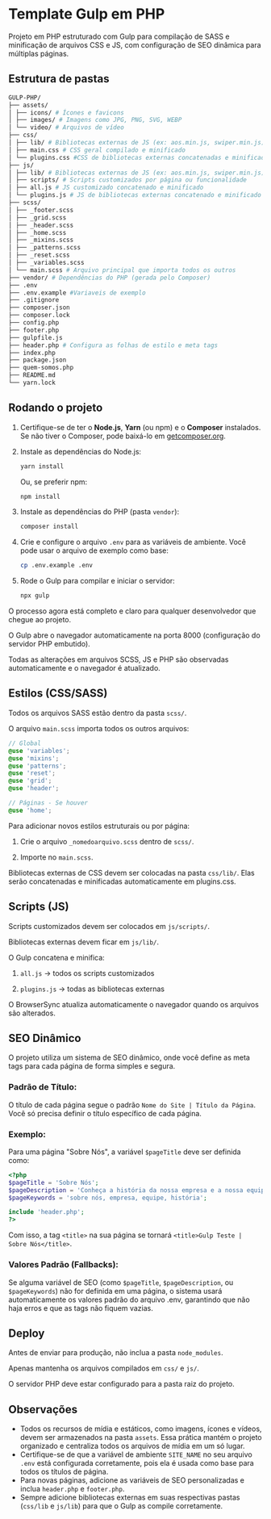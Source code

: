 # Template Gulp em PHP

Projeto em PHP estruturado com Gulp para compilação de SASS e minificação de arquivos CSS e JS, com configuração de SEO dinâmica para múltiplas páginas.

## Estrutura de pastas

```bash
GULP-PHP/
├── assets/
│ ├── icons/ # Ícones e favicons
│ ├── images/ # Imagens como JPG, PNG, SVG, WEBP
│ └── video/ # Arquivos de vídeo
├── css/
│ ├── lib/ # Bibliotecas externas de JS (ex: aos.min.js, swiper.min.js)
│ ├── main.css # CSS geral compilado e minificado
│ └── plugins.css #CSS de bibliotecas externas concatenadas e minificadas
├── js/
│ ├── lib/ # Bibliotecas externas de JS (ex: aos.min.js, swiper.min.js)
│ ├── scripts/ # Scripts customizados por página ou funcionalidade
│ ├── all.js # JS customizado concatenado e minificado
│ └── plugins.js # JS de bibliotecas externas concatenado e minificado
├── scss/
│ ├── _footer.scss
│ ├── _grid.scss
│ ├── _header.scss
│ ├── _home.scss
│ ├── _mixins.scss
│ ├── _patterns.scss
│ ├── _reset.scss
│ ├── _variables.scss
│ └── main.scss # Arquivo principal que importa todos os outros
├── vendor/ # Dependências do PHP (gerada pelo Composer)
├── .env
├── .env.example #Variaveis de exemplo
├── .gitignore
├── composer.json
├── composer.lock
├── config.php
├── footer.php
├── gulpfile.js
├── header.php # Configura as folhas de estilo e meta tags
├── index.php
├── package.json
├── quem-somos.php
├── README.md
└── yarn.lock
```

## Rodando o projeto

1.  Certifique-se de ter o **Node.js**, **Yarn** (ou npm) e o **Composer** instalados. Se não tiver o Composer, pode baixá-lo em [getcomposer.org](https://getcomposer.org/).

2.  Instale as dependências do Node.js:

    ```bash
    yarn install
    ```

    Ou, se preferir npm:

    ```bash
    npm install
    ```

3.  Instale as dependências do PHP (pasta `vendor`):

    ```bash
    composer install
    ```

4.  Crie e configure o arquivo `.env` para as variáveis de ambiente. Você pode usar o arquivo de exemplo como base:

    ```bash
    cp .env.example .env
    ```

5.  Rode o Gulp para compilar e iniciar o servidor:

    ```bash
    npx gulp
    ```

O processo agora está completo e claro para qualquer desenvolvedor que chegue ao projeto.

O Gulp abre o navegador automaticamente na porta 8000 (configuração do servidor PHP embutido).

Todas as alterações em arquivos SCSS, JS e PHP são observadas automaticamente e o navegador é atualizado.

## Estilos (CSS/SASS)

Todos os arquivos SASS estão dentro da pasta `scss/`.

O arquivo `main.scss` importa todos os outros arquivos:

```scss
// Global
@use 'variables';
@use 'mixins';
@use 'patterns';
@use 'reset';
@use 'grid';
@use 'header';

// Páginas - Se houver
@use 'home';
```

Para adicionar novos estilos estruturais ou por página:

1. Crie o arquivo `_nomedoarquivo.scss` dentro de `scss/`.

2. Importe no `main.scss`.

Bibliotecas externas de CSS devem ser colocadas na pasta `css/lib/`. Elas serão concatenadas e minificadas automaticamente em plugins.css.

## Scripts (JS)

Scripts customizados devem ser colocados em `js/scripts/`.

Bibliotecas externas devem ficar em `js/lib/`.

O Gulp concatena e minifica:

1. `all.js` → todos os scripts customizados

2. `plugins.js` → todas as bibliotecas externas

O BrowserSync atualiza automaticamente o navegador quando os arquivos são alterados.

## SEO Dinâmico

O projeto utiliza um sistema de SEO dinâmico, onde você define as meta tags para cada página de forma simples e segura.

### Padrão de Título:

O título de cada página segue o padrão `Nome do Site | Título da Página`. Você só precisa definir o título específico de cada página.

### Exemplo:

Para uma página "Sobre Nós", a variável `$pageTitle` deve ser definida como:

```php
<?php
$pageTitle = 'Sobre Nós';
$pageDescription = 'Conheça a história da nossa empresa e a nossa equipe.';
$pageKeywords = 'sobre nós, empresa, equipe, história';

include 'header.php';
?>
```

Com isso, a tag `<title>` na sua página se tornará `<title>Gulp Teste | Sobre Nós</title>`.

### Valores Padrão (Fallbacks):

Se alguma variável de SEO (como `$pageTitle`, `$pageDescription`, ou `$pageKeywords`) não for definida em uma página, o sistema usará automaticamente os valores padrão do arquivo .env, garantindo que não haja erros e que as tags não fiquem vazias.

## Deploy

Antes de enviar para produção, não inclua a pasta `node_modules`.

Apenas mantenha os arquivos compilados em `css/` e `js/`.

O servidor PHP deve estar configurado para a pasta raiz do projeto.

## Observações

- Todos os recursos de mídia e estáticos, como imagens, ícones e vídeos, devem ser armazenados na pasta `assets`. Essa prática mantém o projeto organizado e centraliza todos os arquivos de mídia em um só lugar.
- Certifique-se de que a variável de ambiente `SITE_NAME` no seu arquivo `.env` está configurada corretamente, pois ela é usada como base para todos os títulos de página.
- Para novas páginas, adicione as variáveis de SEO personalizadas e inclua `header.php` e `footer.php`.
- Sempre adicione bibliotecas externas em suas respectivas pastas (`css/lib` e `js/lib`) para que o Gulp as compile corretamente.
